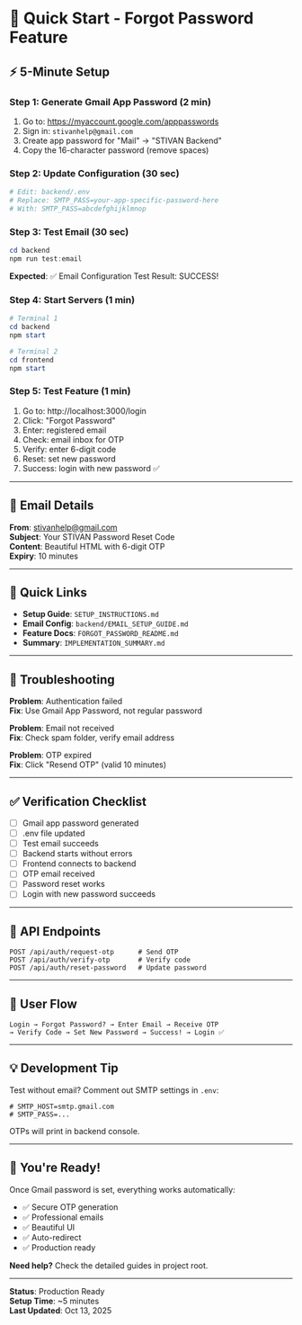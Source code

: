 # 🚀 Quick Start - Forgot Password Feature

## ⚡ 5-Minute Setup

### Step 1: Generate Gmail App Password (2 min)
1. Go to: https://myaccount.google.com/apppasswords
2. Sign in: `stivanhelp@gmail.com`
3. Create app password for "Mail" → "STIVAN Backend"
4. Copy the 16-character password (remove spaces)

### Step 2: Update Configuration (30 sec)
```bash
# Edit: backend/.env
# Replace: SMTP_PASS=your-app-specific-password-here
# With: SMTP_PASS=abcdefghijklmnop
```

### Step 3: Test Email (30 sec)
```powershell
cd backend
npm run test:email
```
**Expected**: ✅ Email Configuration Test Result: SUCCESS!

### Step 4: Start Servers (1 min)
```powershell
# Terminal 1
cd backend
npm start

# Terminal 2
cd frontend
npm start
```

### Step 5: Test Feature (1 min)
1. Go to: http://localhost:3000/login
2. Click: "Forgot Password"
3. Enter: registered email
4. Check: email inbox for OTP
5. Verify: enter 6-digit code
6. Reset: set new password
7. Success: login with new password ✅

---

## 📧 Email Details

**From**: stivanhelp@gmail.com  
**Subject**: Your STIVAN Password Reset Code  
**Content**: Beautiful HTML with 6-digit OTP  
**Expiry**: 10 minutes

---

## 🔗 Quick Links

- **Setup Guide**: `SETUP_INSTRUCTIONS.md`
- **Email Config**: `backend/EMAIL_SETUP_GUIDE.md`
- **Feature Docs**: `FORGOT_PASSWORD_README.md`
- **Summary**: `IMPLEMENTATION_SUMMARY.md`

---

## 🐛 Troubleshooting

**Problem**: Authentication failed  
**Fix**: Use Gmail App Password, not regular password

**Problem**: Email not received  
**Fix**: Check spam folder, verify email address

**Problem**: OTP expired  
**Fix**: Click "Resend OTP" (valid 10 minutes)

---

## ✅ Verification Checklist

- [ ] Gmail app password generated
- [ ] .env file updated
- [ ] Test email succeeds
- [ ] Backend starts without errors
- [ ] Frontend connects to backend
- [ ] OTP email received
- [ ] Password reset works
- [ ] Login with new password succeeds

---

## 📱 API Endpoints

```http
POST /api/auth/request-otp      # Send OTP
POST /api/auth/verify-otp       # Verify code
POST /api/auth/reset-password   # Update password
```

---

## 🎯 User Flow

```
Login → Forgot Password? → Enter Email → Receive OTP
→ Verify Code → Set New Password → Success! → Login ✅
```

---

## 💡 Development Tip

Test without email? Comment out SMTP settings in `.env`:
```env
# SMTP_HOST=smtp.gmail.com
# SMTP_PASS=...
```
OTPs will print in backend console.

---

## 🎉 You're Ready!

Once Gmail password is set, everything works automatically:
- ✅ Secure OTP generation
- ✅ Professional emails
- ✅ Beautiful UI
- ✅ Auto-redirect
- ✅ Production ready

**Need help?** Check the detailed guides in project root.

---

**Status**: Production Ready  
**Setup Time**: ~5 minutes  
**Last Updated**: Oct 13, 2025

